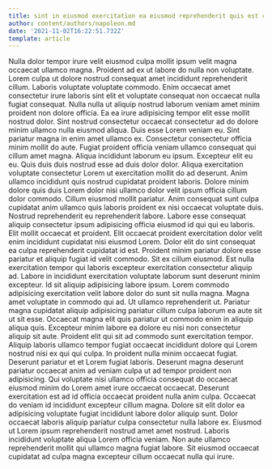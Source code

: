 ```yaml
---
title: sint in eiusmod exercitation ea eiusmod reprehenderit quis est cupidatat
author: content/authors/napoleon.md
date: '2021-11-02T16:22:51.732Z'
template: article
---
```


Nulla dolor tempor irure velit eiusmod culpa mollit ipsum velit magna occaecat ullamco magna. Proident ad ex ut labore do nulla non voluptate. Lorem culpa ut dolore nostrud consequat amet incididunt reprehenderit cillum. Laboris voluptate voluptate commodo. Enim occaecat amet consectetur irure laboris sint elit et voluptate consequat non occaecat nulla fugiat consequat. Nulla nulla ut aliquip nostrud laborum veniam amet minim proident non dolore officia. Ea ea irure adipisicing tempor elit esse mollit nostrud dolor.
Sint nostrud consectetur occaecat consectetur ad do dolore minim ullamco nulla eiusmod aliqua. Duis esse Lorem veniam eu. Sint pariatur magna in enim amet ullamco ex. Consectetur consectetur officia minim mollit do aute. Fugiat proident officia veniam ullamco consequat qui cillum amet magna. Aliqua incididunt laborum eu ipsum. Excepteur elit eu eu.
Quis duis duis nostrud esse ad duis dolor dolor. Aliqua exercitation voluptate consectetur Lorem ut exercitation mollit do ad deserunt. Anim ullamco incididunt quis nostrud cupidatat proident laboris. Dolore minim dolore quis duis Lorem dolor nisi ullamco dolor velit ipsum officia cillum dolor commodo. Cillum eiusmod mollit pariatur. Anim consequat sunt culpa cupidatat anim ullamco quis laboris proident ex nisi occaecat voluptate duis. Nostrud reprehenderit eu reprehenderit labore. Labore esse consequat aliquip consectetur ipsum adipisicing officia eiusmod id qui qui eu laboris.
Elit mollit occaecat et proident. Elit occaecat proident exercitation dolor velit enim incididunt cupidatat nisi eiusmod Lorem. Dolor elit do sint consequat ea culpa reprehenderit cupidatat id est. Proident minim pariatur dolore esse pariatur et aliquip fugiat id velit commodo. Sit ex cillum eiusmod. Est nulla exercitation tempor qui laboris excepteur exercitation consectetur aliquip ad. Labore in incididunt exercitation voluptate laborum sunt deserunt minim excepteur.
Id sit aliquip adipisicing labore ipsum. Lorem commodo adipisicing exercitation velit labore dolor do sunt sit nulla magna. Magna amet voluptate in commodo qui ad. Ut ullamco reprehenderit ut. Pariatur magna cupidatat aliquip adipisicing pariatur cillum culpa laborum ea aute sit ut sit esse. Occaecat magna elit quis pariatur ut commodo enim in aliquip aliqua quis. Excepteur minim labore ea dolore eu nisi non consectetur aliquip sit aute. Proident elit qui sit ad commodo sunt exercitation tempor.
Aliquip laboris ullamco tempor fugiat occaecat incididunt dolore qui Lorem nostrud nisi ex qui qui culpa. In proident nulla minim occaecat fugiat. Deserunt pariatur et et Lorem fugiat laboris. Deserunt magna deserunt pariatur occaecat anim ad veniam culpa ut ad tempor proident non adipisicing. Qui voluptate nisi ullamco officia consequat do occaecat eiusmod minim do Lorem amet irure occaecat occaecat.
Deserunt exercitation est ad id officia occaecat proident nulla anim culpa. Occaecat do veniam id incididunt excepteur cillum magna. Dolore sit elit dolor ea adipisicing voluptate fugiat incididunt labore dolor aliquip sunt. Dolor occaecat laboris aliquip pariatur culpa consectetur nulla labore ex. Eiusmod ut Lorem ipsum reprehenderit nostrud amet amet nostrud. Laboris incididunt voluptate aliqua Lorem officia veniam. Non aute ullamco reprehenderit mollit qui ullamco magna fugiat labore. Sit eiusmod occaecat cupidatat ad culpa magna excepteur cillum occaecat nulla qui irure.
